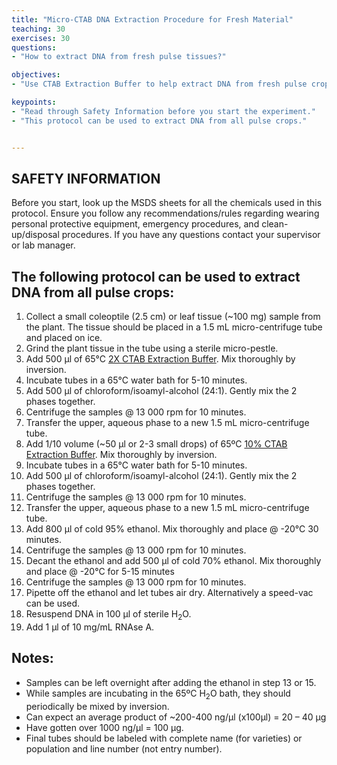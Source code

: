 ```yaml
---
title: "Micro-CTAB DNA Extraction Procedure for Fresh Material"
teaching: 30
exercises: 30
questions:
- "How to extract DNA from fresh pulse tissues?"

objectives:
- "Use CTAB Extraction Buffer to help extract DNA from fresh pulse crops."

keypoints:
- "Read through Safety Information before you start the experiment."
- "This protocol can be used to extract DNA from all pulse crops."


---
```


## SAFETY INFORMATION
Before you start, look up the MSDS sheets for all the chemicals used in this protocol.  Ensure you follow any recommendations/rules regarding wearing personal protective equipment,
emergency procedures, and clean-up/disposal procedures.  If you have any questions contact your supervisor or lab manager.

## The following protocol can be used to extract DNA from all pulse crops:

1. Collect a small coleoptile (2.5 cm) or leaf tissue (~100 mg) sample from the plant.  The tissue should be placed in a 1.5 mL micro-centrifuge tube and placed on ice.
2. Grind the plant tissue in the tube using a sterile micro-pestle.
3. Add 500 µl of 65&deg;C [2X CTAB Extraction Buffer](https://knowpulse-knowledgebase.github.io/Laboratory-Protocols/reference.html).  Mix thoroughly by inversion.  
4. Incubate tubes in a 65&deg;C water bath for 5-10 minutes.
5. Add 500 µl of chloroform/isoamyl-alcohol (24:1).  Gently mix the 2 phases together.
6. Centrifuge the samples @ 13 000 rpm for 10 minutes.
7. Transfer the upper, aqueous phase to a new 1.5 mL micro-centrifuge tube.
8. Add 1/10 volume (~50 µl or 2-3 small drops) of 65&ordm;C [10% CTAB Extraction Buffer](https://knowpulse-knowledgebase.github.io/Laboratory-Protocols/reference.html).  Mix thoroughly by inversion.
9. Incubate tubes in a 65&deg;C water bath for 5-10 minutes.
10. Add 500 µl of chloroform/isoamyl-alcohol (24:1).  Gently mix the 2 phases together.
11. Centrifuge the samples @ 13 000 rpm for 10 minutes.
12. Transfer the upper, aqueous phase to a new 1.5 mL micro-centrifuge tube.
13. Add 800 µl of cold 95% ethanol.  Mix thoroughly and place @ -20&deg;C 30 minutes.
14. Centrifuge the samples @ 13 000 rpm for 10 minutes.
15. Decant the ethanol and add 500 µl of cold 70% ethanol.  Mix thoroughly and place @ -20&deg;C for 5-15 minutes
16. Centrifuge the samples @ 13 000 rpm for 10 minutes.
17. Pipette off the ethanol and let tubes air dry. Alternatively a speed-vac can be used.
18. Resuspend DNA in 100 µl of sterile H<sub>2</sub>O.
19. Add 1 &micro;l of 10 mg/mL RNAse A.  

## Notes:
-	Samples can be left overnight after adding the ethanol in step 13 or 15.
-	While samples are incubating in the 65&ordm;C H<sub>2</sub>O bath, they should periodically be mixed by inversion.
-	Can expect an average product of ~200-400 ng/µl (x100µl) = 20 – 40 µg
-	Have gotten over 1000 ng/µl = 100 µg.
-	Final tubes should be labeled with complete name (for varieties) or population and line number (not entry number).



